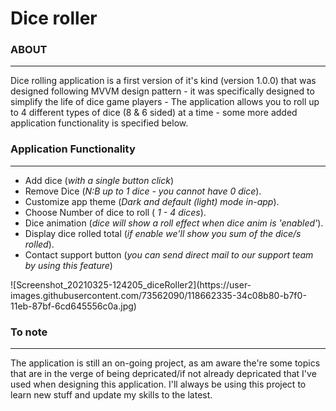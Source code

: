 <h1>Dice roller</h1>

<h3>ABOUT</h3><hr>
<p>Dice rolling application is a first version of it's kind (version 1.0.0) that was designed following MVVM design pattern - it was specifically designed to simplify the life of dice game players - The application allows you to roll up to 4 different types of dice (8 & 6 sided) at a time - some more added application functionality is specified below.</p>

<h3>Application Functionality</h3><hr>
  <ul>
    <li>Add dice (<i>with a single button click</i>)</li>
    <li>Remove Dice (<i>N:B up to 1 dice - you cannot have 0 dice</i>).</li>
    <li>Customize app theme (<i>Dark and default (light) mode in-app</i>).</li>
    <li>Choose Number of dice to roll (<i> 1 - 4 dices</i>).</li>
    <li>Dice animation (<i>dice will show a roll effect when dice anim is 'enabled'</i>).</li>
    <li>Display dice rolled total (<i>if enable we'll show you sum of the dice/s rolled</i>).</li>
    <li>Contact support button (<i>you can send direct mail to our support team by using this feature</i>)</li>
  </ul>
![Screenshot_20210325-124205_diceRoller2](https://user-images.githubusercontent.com/73562090/118662335-34c08b80-b7f0-11eb-87bf-6cd645556c0a.jpg)

<h3>To note</h3><hr>
<p>The application is still an on-going project, as am aware the're some topics that are in the verge of being depricated/if not already depricated that I've used when designing this application. I'll always be using this project to learn new stuff and update my skills to the latest.</p>
